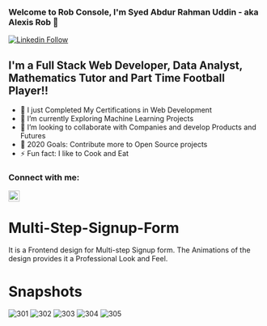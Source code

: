 ### Welcome to Rob Console, I'm Syed Abdur Rahman Uddin - aka Alexis Rob 👋


[![Linkedin Follow](https://img.shields.io/twitter/follow/SyedRahman?color=1DA1F2&logo=linkedin&style=for-the-badge)](https://www.linkedin.com/in/syed-rahman-061795167/)

## I'm a Full Stack Web Developer, Data Analyst, Mathematics Tutor and Part Time Football Player!!

- 🔭 I just Completed My Certifications in Web Development
- 🌱 I’m currently Exploring Machine Learning Projects
- 👯 I’m looking to collaborate with Companies and develop Products and Futures
- 🥅 2020 Goals: Contribute more to Open Source projects
- ⚡ Fun fact: I like to Cook and Eat


### Connect with me:



[<img align="left"  width="22px" src="https://cdn.jsdelivr.net/npm/simple-icons@v3/icons/linkedin.svg" />][linkedin]


<br />


[linkedin]: https://www.linkedin.com/in/syed-rahman-061795167/


# Multi-Step-Signup-Form
It is a Frontend design for Multi-step Signup form. The Animations of the design provides it a Professional Look and Feel.

# Snapshots
![301](https://user-images.githubusercontent.com/57063763/99876341-354edf80-2c1c-11eb-9094-ab4a35233283.png)
![302](https://user-images.githubusercontent.com/57063763/99876343-36800c80-2c1c-11eb-92ad-c555949f7815.png)
![303](https://user-images.githubusercontent.com/57063763/99876344-3718a300-2c1c-11eb-8566-d5f6f008d83a.png)
![304](https://user-images.githubusercontent.com/57063763/99876345-37b13980-2c1c-11eb-9983-06a8f37213ef.png)
![305](https://user-images.githubusercontent.com/57063763/99876346-37b13980-2c1c-11eb-8925-7d2e5299553c.png)
